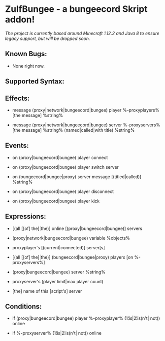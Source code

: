 # **ZulfBungee - a bungeecord Skript addon!**

*The project is currently based around Minecraft 1.12.2 and Java 8 to ensure legacy support, but will be dropped soon.*

## **Known Bugs:**

* None right now.

## **Supported Syntax:**

## **Effects:**

- message (proxy|network|bungeecord|bungee) player %-proxyplayers% [the message] %string%

- message (proxy|network|bungeecord|bungee) server %-proxyservers% [the message] %string% (named|called|with title) %string%

## **Events:**

- on (proxy|bungeecord|bungee) player connect

- on (proxy|bungeecord|bungee) player switch server

- on (bungeecord|bungee|proxy) server message [(titled|called)] %string%

- on (proxy|bungeecord|bungee) player disconnect

- on (proxy|bungeecord|bungee) player kick

## **Expressions:**

- [(all [[of] the]|the)] online [(proxy|bungeecord|bungee)] servers

- (proxy|network|bungeecord|bungee) variable %objects%

- proxyplayer's [(current|connected)] server[s]

- [(all [[of] the]|the)] (bungeecord|bungee|proxy) players [on %-proxyservers%]

- (proxy|bungeecord|bungee) server %string%

- proxyserver's (player limit|max player count)

- [the] name of this [script's] server

## **Conditions:**

- if (proxy|bungeecord|bungee) player %-proxyplayer% (1¦is|2¦is(n't| not)) online

- if %-proxyserver% (1¦is|2¦is(n't| not)) online


